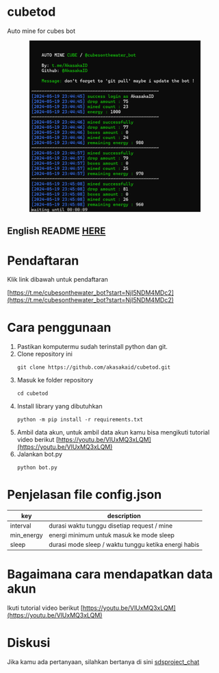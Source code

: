 # cubetod

Auto mine for cubes bot 

<center>
    <img src="./images/cubetod.png" width="400" height="400">
</center>

## English README [HERE](README.md)

# Pendaftaran

Klik link dibawah untuk pendaftaran

[https://t.me/cubesonthewater_bot?start=NjI5NDM4MDc2](https://t.me/cubesonthewater_bot?start=NjI5NDM4MDc2)

# Cara penggunaan

1. Pastikan komputermu sudah terinstall python dan git.
2. Clone repository ini
   ```
   git clone https://github.com/akasakaid/cubetod.git
   ```
3. Masuk ke folder repository
   ```
   cd cubetod
   ```
4. Install library yang dibutuhkan
   ```
   python -m pip install -r requirements.txt
   ```
5. Ambil data akun, untuk ambil data akun kamu bisa mengikuti tutorial video berikut [https://youtu.be/VlUxMQ3xLQM](https://youtu.be/VlUxMQ3xLQM)
6. Jalankan bot.py
   ```
   python bot.py
   ```

# Penjelasan file config.json

| key        | description                                          |
| ---------- | ---------------------------------------------------- |
| interval   | durasi waktu tunggu disetiap request / mine          |
| min_energy | energi minimum untuk masuk ke mode sleep             |
| sleep      | durasi mode sleep / waktu tunggu ketika energi habis |

# Bagaimana cara mendapatkan data akun
Ikuti tutorial video berikut [https://youtu.be/VlUxMQ3xLQM](https://youtu.be/VlUxMQ3xLQM)

# Diskusi
Jika kamu ada pertanyaan, silahkan bertanya di sini [sdsproject_chat](https://t.me/sdsproject_chat)